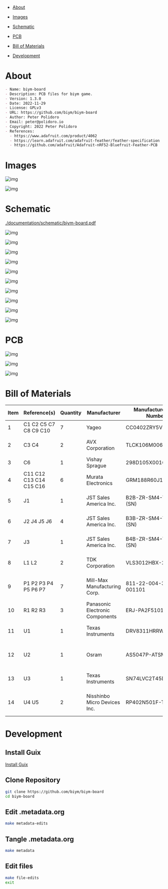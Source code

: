 - [About](#orgb659f0e)
- [Images](#org15eb503)
- [Schematic](#org98a5222)
- [PCB](#org7c6b1c8)
- [Bill of Materials](#org3905343)
- [Development](#orgd7a9e78)

    <!-- This file is generated automatically from .metadata.org -->
    <!-- File edits may be overwritten! -->


<a id="orgb659f0e"></a>

# About

```markdown
- Name: biym-board
- Description: PCB files for biym game.
- Version: 1.3.0
- Date: 2022-11-29
- License: GPLv3
- URL: https://github.com/biym/biym-board
- Author: Peter Polidoro
- Email: peter@polidoro.io
- Copyright: 2022 Peter Polidoro
- References:
  - https://www.adafruit.com/product/4062
  - https://learn.adafruit.com/adafruit-feather/feather-specification
  - https://github.com/adafruit/Adafruit-nRF52-Bluefruit-Feather-PCB
```


<a id="org15eb503"></a>

# Images

![img](./documentation/pcb/top.png)

![img](./documentation/pcb/bottom.png)


<a id="org98a5222"></a>

# Schematic

[./documentation/schematic/biym-board.pdf](./documentation/schematic/biym-board.pdf)

![img](./documentation/schematic/biym-board.svg)

![img](./documentation/schematic/biym-board-power.svg)

![img](./documentation/schematic/biym-board-driver.svg)

![img](./documentation/schematic/biym-board-encoder.svg)

![img](./documentation/schematic/biym-board-led.svg)

![img](./documentation/schematic/biym-board-servo.svg)

![img](./documentation/schematic/biym-board-gpio.svg)

![img](./documentation/schematic/biym-board-power-boost-led.svg)

![img](./documentation/schematic/biym-board-power-boost-servo.svg)

![img](./documentation/schematic/biym-board-featherwing-nrf52-pogo.svg)


<a id="org7c6b1c8"></a>

# PCB

![img](./documentation/pcb/biym-board-F_Silkscreen.png)

![img](./documentation/pcb/biym-board-B_Silkscreen.png)

![img](./documentation/pcb/biym-board-User_Drawings.png)


<a id="org3905343"></a>

# Bill of Materials

| Item | Reference(s)            | Quantity | Manufacturer                    | Manufacturer Part Number | Vendor   | Vendor Part Number         | Description                                      | Package            |
|---- |----------------------- |-------- |------------------------------- |------------------------ |-------- |-------------------------- |------------------------------------------------ |------------------ |
| 1    | C1 C2 C5 C7 C8 C9 C10   | 7        | Yageo                           | CC0402ZRY5V8BB104        | Digi-Key | 311-1375-1-ND              | CAP CER 0.1UF 25V Y5V                            | 0402               |
| 2    | C3 C4                   | 2        | AVX Corporation                 | TLCK106M006QTA           | Digi-Key | 478-5343-1-ND              | CAP TANT 10UF 20% 6.3V                           | 0402               |
| 3    | C6                      | 1        | Vishay Sprague                  | 298D105X0016K2T          | Digi-Key | 718-1618-1-ND              | CAP TANT 1UF 20% 16V                             | 0402               |
| 4    | C11 C12 C13 C14 C15 C16 | 6        | Murata Electronics              | GRM188R60J106ME47J       | Digi-Key | 490-6405-1-ND              | CAP CER 10UF 6.3V X5R                            | 0603 (1608 Metric) |
| 5    | J1                      | 1        | JST Sales America Inc.          | B2B-ZR-SM4-TF(LF)(SN)    | Digi-Key | B2B-ZR-SM4-TF(LF)(SN)      | CONN HEADER SMD 2POS 1.5MM                       |                    |
| 6    | J2 J4 J5 J6             | 4        | JST Sales America Inc.          | B3B-ZR-SM4-TF(LF)(SN)    | Digi-Key | B3B-ZR-SM4-TF(LF)(SN)      | CONN HEADER SMD 3POS 1.5MM                       |                    |
| 7    | J3                      | 1        | JST Sales America Inc.          | B4B-ZR-SM4-TF(LF)(SN)    | Digi-Key | 455-1683-1-ND              | CONN HEADER SMD 4POS 1.5MM                       |                    |
| 8    | L1 L2                   | 2        | TDK Corporation                 | VLS3012HBX-2R2M          | Digi-Key | 445-175069-1-ND            | FIXED IND 2.2UH 3.15A 106MOHM SM                 |                    |
| 9    | P1 P2 P3 P4 P5 P6 P7    | 7        | Mill-Max Manufacturing Corp.    | 811-22-004-30-001101     | Digi-Key | ED8111-04-ND               | 4 Position Spring Piston Connector Surface Mount |                    |
| 10   | R1 R2 R3                | 3        | Panasonic Electronic Components | ERJ-PA2F5101X            | Digi-Key | P124488CT-ND               | RES SMD 5.1 KOHM 1% 1/5W                         | 0402               |
| 11   | U1                      | 1        | Texas Instruments               | DRV8311HRRWR             | Digi-Key | 296-DRV8311HRRWRCT-ND      | 24V ABS MAX 3 TO 20V 3-PHASE B                   |                    |
| 12   | U2                      | 1        | Osram                           | AS5047P-ATSM             | Digi-Key | AS5047P-ATSMCT-ND          | ROTARY ENCODER MAGNETIC PROG                     |                    |
| 13   | U3                      | 1        | Texas Instruments               | SN74LVC2T45DCUT          | Digi-Key | 296-32331-1-ND             | IC TRNSLTR BIDIRECTIONAL US8                     |                    |
| 14   | U4 U5                   | 2        | Nisshinbo Micro Devices Inc.    | RP402N501F-TR-FE         | Digi-Key | 2129-RP402N501F-TR-FECT-ND | PWM/VFM STEP-UP DCDC CONVERTER W                 | SOT-23-5           |


<a id="orgd7a9e78"></a>

# Development


## Install Guix

[Install Guix](https://guix.gnu.org/manual/en/html_node/Binary-Installation.html)


## Clone Repository

```sh
git clone https://github.com/biym/biym-board
cd biym-board
```


## Edit .metadata.org

```sh
make metadata-edits
```


## Tangle .metadata.org

```sh
make metadata
```


## Edit files

```sh
make file-edits
exit
```